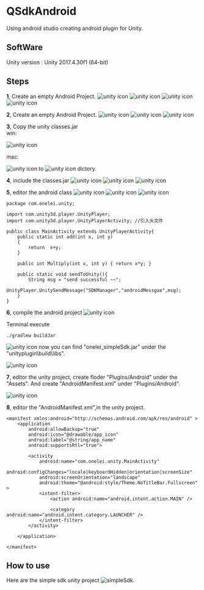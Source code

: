 # QSdkAndroid
Using android studio creating android plugin for Unity. 

## SoftWare

Unity version : Unity 2017.4.30f1 (64-bit)


## Steps
**1**, Create an empty Android Project.
![unity icon](./Image/project1.png)
![unity icon](./Image/project2.png)
![unity icon](./Image/project3.png)
![unity icon](./Image/project4.png)

**2**, Create an empty Android Project.
![unity icon](./Image/plugin1.png)
![unity icon](./Image/plugin2.png)
![unity icon](./Image/plugin3.png)

**3**, Copy the unity classes.jar   
win:  

![unity icon](./Image/unityClassesJar_win.png)  

mac:

![unity icon](./Image/setup1.png)
to
![unity icon](./Image/setup2.png)
dictory.

**4**, include the classes.jar 
![unity icon](./Image/setup3.png)
![unity icon](./Image/setup4.png)
![unity icon](./Image/setup5.png)

**5**, editor the android class 
![unity icon](./Image/unityplugin1.png)
![unity icon](./Image/unityplugin2.png)
![unity icon](./Image/unityplugin3.png)

```
package com.onelei.unity;

import com.unity3d.player.UnityPlayer;
import com.unity3d.player.UnityPlayerActivity; //引入头文件

public class MainActivity extends UnityPlayerActivity{
    public static int add(int x, int y)
    {
        return  x+y;
    }

    public int Multiply(int x, int y) { return x*y; }

    public static void sendToUnity(){
        String msg = "send successful ~~";
        UnityPlayer.UnitySendMessage("SDKManager","androidMessgae",msg);
    }
}

```
**6**, compile the android project 
![unity icon](./Image/build1.png)

Terminal execute 

```
./gradlew buildJar
```
![unity icon](./Image/build2.png)
now you can find "onelei_simpleSdk.jar" under the "unityplugin\build\libs".

![unity icon](./Image/build3.png)

**7**, editor the unity project, create floder "Plugins/Android" under the "Assets". 
And create "AndroidManifest.xml" under "Plugins/Android".

![unity icon](./Image/build1.png)

**8**, editor the "AndroidManifest.xml",in the unity project. 

```
<manifest xmlns:android="http://schemas.android.com/apk/res/android" >
    <application
        android:allowBackup="true"
        android:icon="@drawable/app_icon"
        android:label="@string/app_name"
        android:supportsRtl="true">
        
        <activity 
            android:name="com.onelei.unity.MainActivity"  
            android:configChanges="locale|keyboardHidden|orientation|screenSize"
            android:screenOrientation="landscape"
            android:theme="@android:style/Theme.NoTitleBar.Fullscreen" >
            <intent-filter>
                <action android:name="android.intent.action.MAIN" />

                <category android:name="android.intent.category.LAUNCHER" />
            </intent-filter>
        </activity>  
        
    </application>

</manifest>

``` 
 
## How to use

Here are the simple sdk unity project ![simpleSdk](https://github.com/onelei/simpleSdk).

